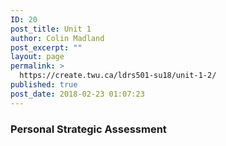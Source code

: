 ```yaml
---
ID: 20
post_title: Unit 1
author: Colin Madland
post_excerpt: ""
layout: page
permalink: >
  https://create.twu.ca/ldrs501-su18/unit-1-2/
published: true
post_date: 2018-02-23 01:07:23
---
```

### Personal Strategic Assessment